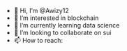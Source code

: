 - 👋 Hi, I’m @Awizy12
- 👀 I’m interested in blockchain 
- 🌱 I’m currently learning data science 
- 💞️ I’m looking to collaborate on sui
- 📫 How to reach:

<!---
Awizy12/Awizy12 is a ✨ special ✨ repository because its `README.md` (this file) appears on your GitHub profile.
You can click the Preview link to take a look at your changes.
--->

